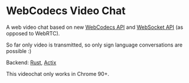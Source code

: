 # WebCodecs Video Chat
A web video chat based on new [WebCodecs API](https://www.w3.org/TR/webcodecs/) and [WebSocket API](https://developer.mozilla.org/en-US/docs/Web/API/WebSockets_API) 
(as opposed to WebRTC). 

So far only video is transmitted, so only sign language conversations are possible :)

Backend: [Rust](www.rust-lang.org), [Actix](actix.rs)

This videochat only works in Chrome 90+.



